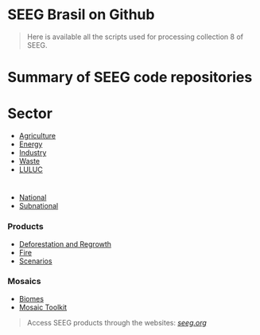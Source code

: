 # SEEG Brasil on Github

> Here is available all the scripts used for processing collection 8 of SEEG.

# Summary of SEEG code repositories

# Sector
* [Agriculture](https://github.com/mapbiomas-brazil/agriculture) 
* [Energy]()
* [Industry]()
* [Waste]()
* [LULUC]()

# 

* [National]() 
* [Subnational]() 

### Products
* [Deforestation and Regrowth](https://github.com/SEEG-Brazil/deforestation-and-regrowth)
* [Fire](https://github.com/mapbiomas-brazil/fire)
* [Scenarios](https://github.com/mapbiomas-brazil/scenarios)


### Mosaics
* [Biomes](https://github.com/mapbiomas-brazil/mosaics/tree/master/biomes)
* [Mosaic Toolkit](https://github.com/mapbiomas-brazil/mosaic-toolkit)

> Access SEEG products through the websites: *[seeg.org](https://seeg.eco.br)*
